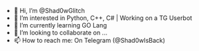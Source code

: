 - 👋 Hi, I’m @Shad0wGlitch
- 👀 I’m interested in Python, C++, C# | Working on a TG Userbot
- 🌱 I’m currently learning GO Lang
- 💞️ I’m looking to collaborate on ...
- 📫 How to reach me: On Telegram (@Shad0wIsBack)

